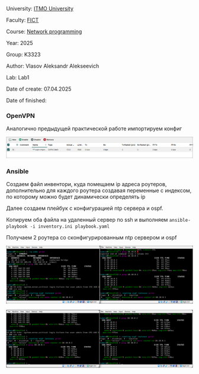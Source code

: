 University: [ITMO University](https://itmo.ru/ru/)

Faculty: [FICT](https://fict.itmo.ru)

Course: [Network programming](https://github.com/itmo-ict-faculty/network-programming)

Year: 2025

Group: K3323

Author: Vlasov Aleksandr Alekseevich

Lab: Lab1

Date of create: 07.04.2025

Date of finished:

### OpenVPN

Аналогично предыдущей практической работе импортируем конфиг

![](image.png)

### Ansible

Создаем файл инвентори, куда помещаем ip адреса роутеров, дополнительно для каждого роутера создавая переменные с индексом, по которому
можно будет динамически определять ip

Далее создаем плейбук с конфигурацией ntp сервера и ospf.

Копируем оба файла на удаленный сервер по ssh и выполняем `ansible-playbook -i inventory.ini playbook.yaml`

Получаем 2 роутера со сконфигурированным ntp сервером и ospf

![](image1.png)

![](image2.png)
